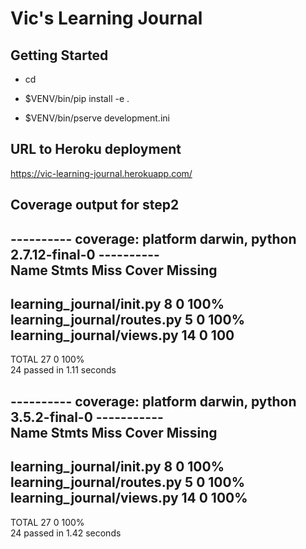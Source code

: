 #  Vic's Learning Journal

Getting Started
---------------

- cd <directory containing this file>

- $VENV/bin/pip install -e .

- $VENV/bin/pserve development.ini

## URL to Heroku deployment
https://vic-learning-journal.herokuapp.com/

## Coverage output for step2  
---------- coverage: platform darwin, python 2.7.12-final-0 ----------  
Name                                       Stmts   Miss  Cover   Missing  
------------------------------------------------------------------------  
learning_journal/__init__.py                   8      0   100%  
learning_journal/routes.py                     5      0   100%  
learning_journal/views.py                     14      0   100  
------------------------------------------------------------------------  
TOTAL                                         27      0   100%  
24 passed in 1.11 seconds  


---------- coverage: platform darwin, python 3.5.2-final-0 -----------  
Name                                       Stmts   Miss  Cover   Missing  
------------------------------------------------------------------------  
learning_journal/__init__.py                   8      0   100%  
learning_journal/routes.py                     5      0   100%  
learning_journal/views.py                     14      0   100%  
------------------------------------------------------------------------  
TOTAL                                         27      0   100%  
24 passed in 1.42 seconds
